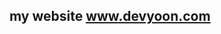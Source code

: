 ## my website www.devyoon.com

<!--### Hi there 👋
#### I'm an evolving developer. Now I'm so into developing games.
#### I like to learn. I've been studying DirectX recently and I'm going to set up my own website soon.

## ⛏️Tech
### 🎮Game Development
* Computer Graphics - DirectX11
* Game Engine - <img src="https://img.shields.io/badge/Unreal Engine-0E1128?style=flat-square&logo=Unreal Engine"/> <img src="https://img.shields.io/badge/Unity-000000?style=flat-square&logo=Unity"/>
* Other - Win32 API
### 🚀These are the languages I use for game development.<br/>
> <img src="https://img.shields.io/badge/C++-blue.svg?style=flat-square&logo=c%2B%2B"/> <img src="https://img.shields.io/badge/-C%23-239120?logo=Csharp&style=flat-square"/>
> #### And for a hobby<br/>
> <img src="https://img.shields.io/badge/Kotlin-7F52FF?style=flat-square&logo=Kotlin&logoColor=white"/> <img src="https://img.shields.io/badge/Python-3776AB?style=flat-square&logo=Python&logoColor=white"/> <img src="https://img.shields.io/badge/Java-007396?style=flat-square&logo=Java&logoColor=white"/>

### 💡This is my poor algorithmic skill.
[![Solved.ac Profile](http://mazassumnida.wtf/api/v2/generate_badge?boj=yun990112)](https://solved.ac/yun990112/)

## 📚Education
<img src="https://img.shields.io/badge/POCU-C%2B%2B%20unmanaged%20programming-red?style=flat-square"/> <img src="https://img.shields.io/badge/-YEUNGJIN%20UNIVERSITY-lightgreen?style=flat-square"/>

## 🌎English skill
### I can't... never mind 😓
<!--
**NaYoonYeol/NaYoonYeol** is a ✨ _special_ ✨ repository because its `README.md` (this file) appears on your GitHub profile.

Here are some ideas to get you started:

- 🔭 I’m currently working on ...
- 🌱 I’m currently learning ...
- 👯 I’m looking to collaborate on ...
- 🤔 I’m looking for help with ...
- 💬 Ask me about ...
- 📫 How to reach me: ...
- 😄 Pronouns: ...
- ⚡ Fun fact: ...
